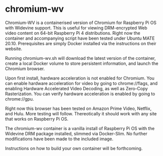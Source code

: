 # chromium-wv

Chromium-WV is a containerised version of Chromium for Raspberry Pi OS with Widevine support. This is useful for viewing DRM-encrypted Web video content on 64-bit Raspberry Pi 4 distributions. Right now the container and accompanying script have been tested under Ubuntu MATE 20.10. Prerequisites are simply Docker installed via the instructions on their website.

Running chromium-wv.sh will download the latest version of the container, create a local Docker volume to store persistent information, and launch the Chromium browser.

Upon first install, hardware acceleration is not enabled for Chromium. You can enable hardware acceleration for video by going to chrome://flags, and enabling Hardware Accelerated Video Decoding, as well as Zero-Copy Rasterization. You can verify hardware acceleration is enabled by going to chrome://gpu.

Right now this browser has been tested on Amazon Prime Video, Netflix, and Hulu. More testing will follow. Thereotically it should work with any site that works on Raspberry Pi OS.

The chromium-wv container is a vanilla install of Raspberry Pi OS with the Widevine DRM package installed, slimmed via Docker-Slim. No further modifications have been made to the included image. 

Instructions on how to build your own container will be forthcoming.
